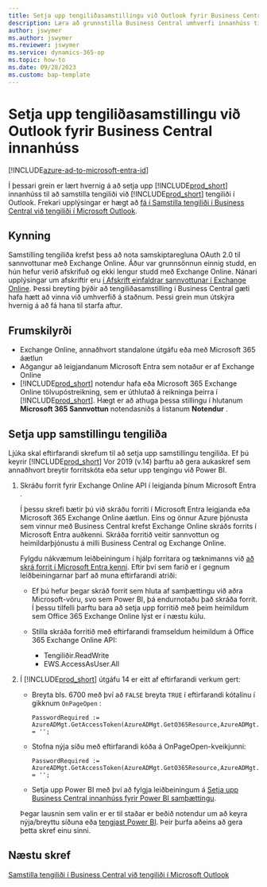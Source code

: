 ```yaml
---
title: Setja upp tengiliðasamstillingu við Outlook fyrir Business Central innanhúss
description: Læra að grunnstilla Business Central umhverfi innanhúss til að samstilla tengiliði í Business Central og Outlook.
author: jswymer
ms.author: jswymer
ms.reviewer: jswymer
ms.service: dynamics-365-op
ms.topic: how-to
ms.date: 09/28/2023
ms.custom: bap-template
---
```


# <a name="set-up-contact-sync-with-outlook-for-business-central-on-premises"></a>Setja upp tengiliðasamstillingu við Outlook fyrir Business Central innanhúss

[!INCLUDE[azure-ad-to-microsoft-entra-id](~/../shared-content/shared/azure-ad-to-microsoft-entra-id.md)]

Í þessari grein er lært hvernig á að setja upp [!INCLUDE[prod_short](includes/prod_short.md)] innanhúss til að samstilla tengiliði við [!INCLUDE[prod_short](includes/prod_short.md)] tengiliði í Outlook. Frekari upplýsingar er hægt að [fá í Samstilla tengiliði í Business Central við tengiliði í Microsoft Outlook](admin-synchronize-outlook-contacts.md).

## <a name="introduction"></a>Kynning

Samstilling tengiliða krefst þess að nota samskiptaregluna OAuth 2.0 til sannvottunar með Exchange Online. Áður var grunnsönnun einnig studd, en hún hefur verið afskrifuð og ekki lengur studd með Exchange Online. Nánari upplýsingar um afskriftir eru [í Afskrift einfaldrar sannvottunar í Exchange Online](/exchange/clients-and-mobile-in-exchange-online/deprecation-of-basic-authentication-exchange-online). Þessi breyting þýðir að tengiliðasamstilling í Business Central gæti hafa hætt að vinna við umhverfið á staðnum. Þessi grein mun útskýra hvernig á að fá hana til starfa aftur.

## <a name="prerequisites"></a>Frumskilyrði

- Exchange Online, annaðhvort standalone útgáfu eða með Microsoft 365 áætlun  
- Aðgangur að leigjandanum Microsoft Entra sem notaður er af Exchange Online
- [!INCLUDE[prod_short](includes/prod_short.md)] notendur hafa eða Microsoft 365  Exchange Online tölvupóstreikning, sem er úthlutað á reikninga þeirra í [!INCLUDE[prod_short](includes/prod_short.md)]. Hægt er að athuga þessa stillingu í hlutanum **Microsoft 365 Sannvottun** notendasniðs á listanum **Notendur** . 

## <a name="set-up-contact-sync"></a>Setja upp samstillingu tengiliða

Ljúka skal eftirfarandi skrefum til að setja upp samstillingu tengiliða. Ef þú keyrir [!INCLUDE[prod_short](includes/prod_short.md)] Vor 2019 (v.14) þarftu að gera aukaskref sem annaðhvort breytir forritskóta eða setur upp tengingu við Power BI.

1. <a name="registerapp"></a> Skráðu forrit fyrir Exchange Online API í leigjanda þínum Microsoft Entra .

   Í þessu skrefi bætir þú við skráðu forriti í Microsoft Entra leigjanda eða Microsoft 365  Exchange Online áætlun. Eins og önnur Azure þjónusta sem vinnur með Business Central krefst Exchange Online  skráðs forrits í Microsoft Entra auðkenni. Skráða forritið veitir sannvottun og heimildarþjónustu á milli Business Central og Exchange Online.

   Fylgdu nákvæmum leiðbeiningum í hjálp forritara og tæknimanns við [að skrá forrit í Microsoft Entra kenni](/dynamics365/business-central/dev-itpro/administration/register-app-azure#register-an-application-in-azure-active-directory). Eftir því sem farið er í gegnum leiðbeiningarnar þarf að muna eftirfarandi atriði:

   - Ef þú hefur þegar skráð forrit sem hluta af samþættingu við aðra Microsoft-vöru, svo sem Power BI, þá endurnotaðu það skráða forrit. Í þessu tilfelli þarftu bara að setja upp forritið með þeim heimildum sem Office 365 Exchange Online lýst er í næstu kúlu.

   - Stilla skráða forritið með eftirfarandi framseldum heimildum á Office 365 Exchange Online API:

     - Tengiliðir.ReadWrite
     - EWS.AccessAsUser.All

2. Í [!INCLUDE[prod_short](includes/prod_short.md)] útgáfu 14 er eitt af eftirfarandi verkum gert:

   - Breyta bls. 6700 með því að `FALSE` breyta `TRUE` í eftirfarandi kótalínu í gikknum `OnPageOpen` :

     ```
     PasswordRequired := AzureADMgt.GetAccessToken(AzureADMgt.GetO365Resource,AzureADMgt.GetO365ResourceName,TRUE) = '';
     ```

   - Stofna nýja síðu með eftirfarandi kóða á OnPageOpen-kveikjunni:

     ```
     PasswordRequired := AzureADMgt.GetAccessToken(AzureADMgt.GetO365Resource,AzureADMgt.GetO365ResourceName,TRUE) = '';
     ```

   - Setja upp Power BI með því að fylgja leiðbeiningum á [Setja upp Business Central innanhúss fyrir Power BI samþættingu](across-working-with-business-central-in-powerbi.md).

   Þegar lausnin sem valin er er til staðar er beðið notendur um að keyra nýja/breyttu síðuna eða [tengjast Power BI](across-working-with-powerbi.md#connect). Þeir þurfa aðeins að gera þetta skref einu sinni.

## <a name="next-steps"></a>Næstu skref

[Samstilla tengiliði í Business Central við tengiliði í Microsoft Outlook](admin-synchronize-outlook-contacts.md)  
